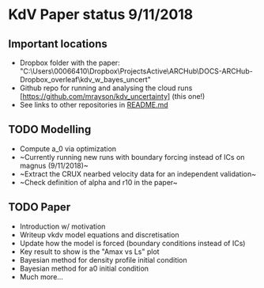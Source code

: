 # KdV Paper status 9/11/2018

## Important locations

 - Dropbox folder with the paper: "C:\Users\00066410\Dropbox\ProjectsActive\ARCHub\DOCS-ARCHub-Dropbox\_overleaf\kdv_w_bayes_uncert"
 - Github repo for running and analysing the cloud runs [https://github.com/mrayson/kdv_uncertainty] (this one!)
 - See links to other repositories in [README.md](https://github.com/mrayson/kdv_uncertainty/blob/master/README.md)

## TODO Modelling

 - Compute a_0 via optimization
 - ~Currently running new runs with boundary forcing instead of ICs on magnus (9/11/2018)~
 - ~Extract the CRUX nearbed velocity data for an independent validation~
 - ~Check definition of alpha and r10 in the paper~
 
## TODO Paper

 - Introduction w/ motivation
 - Writeup vkdv model equations and discretisation
 - Update how the model is forced (boundary conditions instead of ICs)
 - Key result to show is the "Amax vs Ls" plot
 - Bayesian method for density profile initial condition
 - Bayesian method for a0 initial condition
 - Much more...
